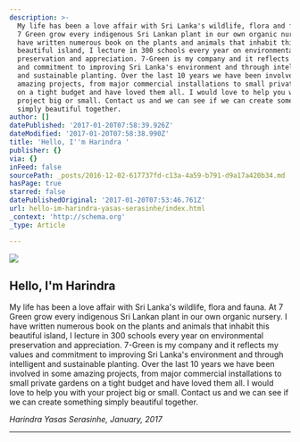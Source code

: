 ```yaml
---
description: >-
  My life has been a love affair with Sri Lanka's wildlife, flora and fauna. At
  7 Green grow every indigenous Sri Lankan plant in our own organic nursery. I
  have written numerous book on the plants and animals that inhabit this
  beautiful island, I lecture in 300 schools every year on environmental
  preservation and appreciation. 7-Green is my company and it reflects my values
  and commitment to improving Sri Lanka's environment and through intelligent
  and sustainable planting. Over the last 10 years we have been involved in some
  amazing projects, from major commercial installations to small private gardens
  on a tight budget and have loved them all. I would love to help you with your
  project big or small. Contact us and we can see if we can create something
  simply beautiful together.
author: []
datePublished: '2017-01-20T07:58:39.926Z'
dateModified: '2017-01-20T07:58:38.990Z'
title: 'Hello, I''m Harindra '
publisher: {}
via: {}
inFeed: false
sourcePath: _posts/2016-12-02-617737fd-c13a-4a59-b791-d9a17a420b34.md
hasPage: true
starred: false
datePublishedOriginal: '2017-01-20T07:53:46.761Z'
url: hello-im-harindra-yasas-serasinhe/index.html
_context: 'http://schema.org'
_type: Article

---
```

![](https://the-grid-user-content.s3-us-west-2.amazonaws.com/f0f0ce27-3369-42e7-b461-564567b1400c.jpg)

## Hello, I'm Harindra 

My life has been a love affair with Sri Lanka's wildlife, flora and fauna. At 7 Green grow every indigenous Sri Lankan plant in our own organic nursery. I have written numerous book on the plants and animals that inhabit this beautiful island, I lecture in 300 schools every year on environmental preservation and appreciation. 7-Green is my company and it reflects my values and commitment to improving Sri Lanka's environment and through intelligent and sustainable planting. Over the last 10 years we have been involved in some amazing projects, from major commercial installations to small private gardens on a tight budget and have loved them all. I would love to help you with your project big or small. Contact us and we can see if we can create something simply beautiful together.

_Harindra Yasas Serasinhe, January, 2017_

---
